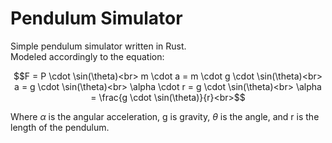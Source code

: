 # Pendulum Simulator

Simple pendulum simulator written in Rust.<br>
Modeled accordingly to the equation:

```math
F = P \cdot \sin(\theta)<br>
m \cdot a = m \cdot g \cdot \sin(\theta)<br>
a = g \cdot \sin(\theta)<br>
\alpha \cdot r = g \cdot \sin(\theta)<br>
\alpha = \frac{g \cdot \sin(\theta)}{r}<br>
```

Where $\alpha$ is the angular acceleration, g is gravity, $\theta$ is the angle, and r is the length of the pendulum.